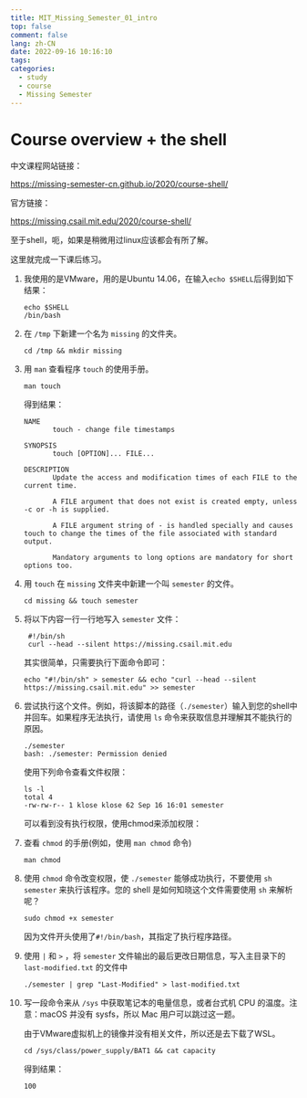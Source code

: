 ```yaml
---
title: MIT_Missing_Semester_01_intro
top: false
comment: false
lang: zh-CN
date: 2022-09-16 10:16:10
tags:
categories:
  - study
  - course
  - Missing Semester
---
```


# Course overview + the shell

中文课程网站链接：

https://missing-semester-cn.github.io/2020/course-shell/

官方链接：

https://missing.csail.mit.edu/2020/course-shell/



至于shell，呃，如果是稍微用过linux应该都会有所了解。

这里就完成一下课后练习。

1. 我使用的是VMware，用的是Ubuntu 14.06，在输入`echo $SHELL`后得到如下结果：

   ```shell
   echo $SHELL
   /bin/bash
   ```

2. 在 `/tmp` 下新建一个名为 `missing` 的文件夹。

   ```shell
   cd /tmp && mkdir missing
   ```

3. 用 `man` 查看程序 `touch` 的使用手册。

   ```shell
   man touch
   ```

   得到结果：

   ```
   NAME
          touch - change file timestamps
   
   SYNOPSIS
          touch [OPTION]... FILE...
   
   DESCRIPTION
          Update the access and modification times of each FILE to the current time.
   
          A FILE argument that does not exist is created empty, unless -c or -h is supplied.
   
          A FILE argument string of - is handled specially and causes touch to change the times of the file associated with standard output.
   
          Mandatory arguments to long options are mandatory for short options too.
   ```

4. 用 `touch` 在 `missing` 文件夹中新建一个叫 `semester` 的文件。

   ```shell
   cd missing && touch semester
   ```

5. 将以下内容一行一行地写入 `semester` 文件：

   ```shell
    #!/bin/sh
    curl --head --silent https://missing.csail.mit.edu
   ```

   其实很简单，只需要执行下面命令即可：

   ```shell
   echo "#!/bin/sh" > semester && echo "curl --head --silent https://missing.csail.mit.edu" >> semester
   ```

6. 尝试执行这个文件。例如，将该脚本的路径（`./semester`）输入到您的shell中并回车。如果程序无法执行，请使用 `ls` 命令来获取信息并理解其不能执行的原因。

   ```shell
   ./semester
   bash: ./semester: Permission denied
   ```

   使用下列命令查看文件权限：

   ```shell
   ls -l
   total 4
   -rw-rw-r-- 1 klose klose 62 Sep 16 16:01 semester
   ```

   可以看到没有执行权限，使用chmod来添加权限：

7. 查看 `chmod` 的手册(例如，使用 `man chmod` 命令)

   ```shell
   man chmod
   ```

8. 使用 `chmod` 命令改变权限，使 `./semester` 能够成功执行，不要使用 `sh semester` 来执行该程序。您的 shell 是如何知晓这个文件需要使用 `sh` 来解析呢？

   ```shell
   sudo chmod +x semester
   ```

   因为文件开头使用了`#!/bin/bash`，其指定了执行程序路径。

9. 使用 `|` 和 `>` ，将 `semester` 文件输出的最后更改日期信息，写入主目录下的 `last-modified.txt` 的文件中

   ```shell
   ./semester | grep "Last-Modified" > last-modified.txt
   ```

10. 写一段命令来从 `/sys` 中获取笔记本的电量信息，或者台式机 CPU 的温度。注意：macOS 并没有 sysfs，所以 Mac 用户可以跳过这一题。

    由于VMware虚拟机上的镜像并没有相关文件，所以还是去下载了WSL。

    ```shell
    cd /sys/class/power_supply/BAT1 && cat capacity
    ```

    得到结果：

    ```
    100
    ```

    

